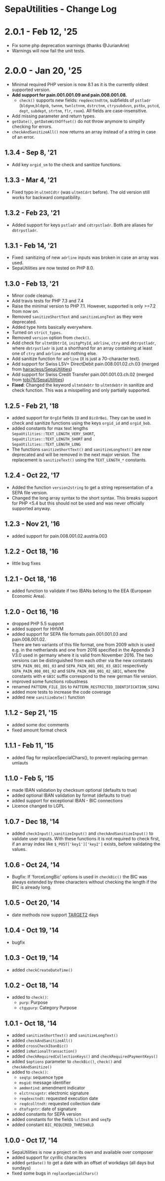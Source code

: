 SepaUtilities - Change Log
===============

# 2.0.1 - Feb 12, '25
- Fix some php deprecation warnings (thanks @JurianArie)
- Warnings will now fail the unit tests.

# 2.0.0 - Jan 20, '25
 - Minimal required PHP version is now 8.1 as it is the currently oldest supported version.
 - **Add support for pain.001.001.09 and pain.008.001.08.**
   - `check()` supports new fields: `reqdexctndttm`, subfields of `pstladr` (`bldgnm`,`bldgnb`, `twnnm`, `twnlctnnm`, `dstrctnm`, 
    `ctrysubdvsn`, `pstbx`, `pstcd`, `dept`, `subdept`, `strtnm`, `flr`, `room`). All fields are case-insensitive.
 - Add missing parameter and return types.
 - `getDate()`, `getDateWithOffset()` do not throw anymore to simplify checking for errors.
 - `checkAndSanitizeAll()` now returns an array instead of a string in case of an error.

## 1.3.4 - Sep 8, '21
- Add key `orgid_sm` to the check and sanitize functions.

## 1.3.3 - Mar 4, '21
- Fixed typo in `ultmtCdtr` (was `ultmtCdrt` before). The old version still works for backward compatibility. 

## 1.3.2 - Feb 23, '21
- Added support for keys `pstladr` and `cdtrpstladr`. Both are aliases for `dbtrpstladr`.

## 1.3.1 - Feb 14, '21
- Fixed: sanitizing of new `adrline` inputs was broken in case an array was used.
- SepaUtilities are now tested on PHP 8.0.

## 1.3.0 - Feb 13, '21
- Minor code cleanup.
- Add travis tests for PHP 7.3 and 7.4
- Raise the minimal version to PHP 7.1. However, supported is only >=7.2 from now on.
- Removed `sanitizeShortText` and `sanitizeLongText` as they were deprecated.
- Added type hints basically everywhere.
- Turned on `strict_types`.
- Removed `version` option from `check()`.
- Add check for `ultmtDbtrId`, `initgPtyId`, `adrline`, `ctry` and `dbtrpstladr`, where 
  `dbtrpstladr` is just a shorthand for an array containing at least one of `ctry` and 
  `adrline` and nothing else.
- Add sanitize function for `adrline` (it is just a 70-character text).
- Add support for Swiss LSV+ DirectDebit pain.008.001.02.ch.03 (merged from [hairacless/SepaUtilities](https://github.com/hairacless/SepaUtilities))
- Add support for Swiss Credit Transfer pain.001.001.03.ch.02 (merged from [tobi76/SepaUtilities](https://github.com/tobi76/SepaUtilities))
- **Fixed**: Changed the keyword `ultmtdebtr` to `ultmtdebtr` in sanitize and check function.
This was a misspelling and only partially supported.

## 1.2.5 - Feb 21, '18
- added support for `OrgId` fields `ID` and `BicOrBei`. They can be used in check and sanitize
functions using the keys `orgid_id` and `orgid_bob`.
- added constants for max text lengths `SepaUtilities::TEXT_LENGTH_VERY_SHORT`, 
`SepaUtilities::TEXT_LENGTH_SHORT` and `SepaUtilities::TEXT_LENGTH_LONG`
- The functions `sanitizeShortText()` and `sanitizeLongText()` are now deprecated and will be
removed in the next major version. The replacement is `sanitizeText()` using the `TEXT_LENGTH_*` 
constants.

## 1.2.4 - Oct 22, '17
- Added the function `version2string` to get a string representation
of a SEPA file version.
- Changed the long array syntax to the short syntax.
This breaks support for PHP <5.4 but this should not be used
and was never officially supported anyway.

## 1.2.3 - Nov 21, '16
- added support for pain.008.001.02.austria.003

## 1.2.2 - Oct 18, '16
- little bug fixes

## 1.2.1 - Oct 18, '16
- added function to validate if two IBANs belong to the EEA (European Economic Area).

## 1.2.0 - Oct 16, '16
- dropped PHP 5.5 support
- added support for HHVM
- added support for SEPA file formats pain.001.001.03 and pain.008.001.02.<br>
 There are two variants of this file format, one from 2009 witch is used e.g. in the netherlands
 and one from 2016 specified in the Appendix 3 V3.0 used in germany where it is valid from 
 November 2016. The two versions can be distinguished from each other via the new constants
 `SEPA_PAIN_001_001_03` and `SEPA_PAIN_001_001_03_GBIC` respectively `SEPA_PAIN_008_001_02` 
 and `SEPA_PAIN_008_001_02_GBIC`, where the constants with e `GBIC` suffix correspond to the new
 german file version.
- improved some functions robustness
- renamed `PATTERN_FILE_IDS` to `PATTERN_RESTRICTED_IDENTIFICATION_SEPA1`
- added more tests to increase the code coverage
- added new `sanitizeDate()` function


## 1.1.2 - Sep 21, '15
- added some doc comments
- fixed amount format check

## 1.1.1 - Feb 11, '15
- added flag for replaceSpecialChars(), to prevent replacing german umlauts

## 1.1.0 - Feb 5, '15
- made IBAN validation by checksum optional (defaults to true)
- added optional IBAN validation by format (defaults to true)
- added support for exceptional IBAN - BIC connections
- Licence changed to LGPL

## 1.0.7 - Dec 18, '14
- added `checkInput()`,`sanitizeInput()` and `checkAndSanitizeInput()` to validate user inputs.
With these functions it is not required to check first, if an array index like `$_POST['key1']['key2']` 
exists, before validating the values.

## 1.0.6 - Oct 24, '14
- Bugfix: If 'forceLongBic' options is used in `checkBic()` the BIC was always extended by three
characters without checking the length if the BIC is already long.

## 1.0.5 - Oct 20, '14
- date methods now support [TARGET2](http://en.wikipedia.org/wiki/TARGET2#TARGET2_holidays) days

## 1.0.4 - Oct 19, '14
- bugfix

## 1.0.3 - Oct 19, '14
- added `checkCreateDateTime()`

## 1.0.2 - Oct 18, '14
- added to `check()`:
  - `purp`: Purpose
  - `ctgypurp`: Category Purpose
  
## 1.0.1 - Oct 18, '14
- added `sanitizeShortText()` and `sanitizeLongText()`
- added `checkAndSanitizeAll()`
- added `crossCheckIbanBic()`
- added `isNationalTransaction()`
- added `checkRequiredCollectionKeys()` and `checkRequiredPaymentKeys()`
- added `$options` parameter to `checkBic()`, `check()` and `checkAndSanitize()`
- added to `check()`:
  - `seqtp`: sequence type
  - `msgid`: message identifier
  - `amdmntind`: amendment indicator
  - `elctrncsgntr`: electronic signature
  - `reqdexctndt`: requested execution date
  - `reqdcolltndt`: requested collection date
  - `dtofsgntr`: date of signature
- added constants for SEPA version
- added constants for the fields `lclInst` and `seqTp`
- added constant `BIC_REQUIRED_THRESHOLD`

## 1.0.0 - Oct 17, '14
- SepaUtilities is now a project on its own and available over composer
- added support for cyrillic characters
- added `getDate()` to get a date with an offset of workdays (all days but sundays)
- fixed some bugs in `replaceSpecialChars()`
